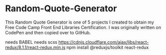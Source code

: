 # Random-Quote-Generator
This Random Quote Generator is one of 5 projects I created to obtain my Free Code Camp Front End Libraries Certification. I was originally written on CodePen and then copied over to GitHub.

needs BABEL
needs scss
https://cdnjs.cloudflare.com/ajax/libs/react-redux/8.1.1/react-redux.min.js
npm install @reduxjs/toolkit react-redux